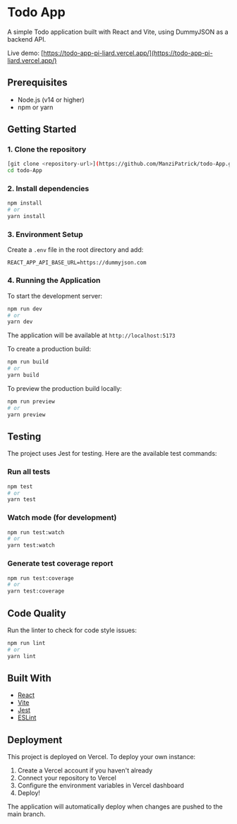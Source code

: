 # Todo App

A simple Todo application built with React and Vite, using DummyJSON as a backend API.

Live demo: [https://todo-app-pi-liard.vercel.app/](https://todo-app-pi-liard.vercel.app/)

## Prerequisites

- Node.js (v14 or higher)
- npm or yarn

## Getting Started

### 1. Clone the repository

```bash
[git clone <repository-url>](https://github.com/ManziPatrick/todo-App.git)
cd todo-App
```

### 2. Install dependencies

```bash
npm install
# or
yarn install
```

### 3. Environment Setup

Create a `.env` file in the root directory and add:

```plaintext
REACT_APP_API_BASE_URL=https://dummyjson.com
```

### 4. Running the Application

To start the development server:

```bash
npm run dev
# or
yarn dev
```

The application will be available at `http://localhost:5173`

To create a production build:

```bash
npm run build
# or
yarn build
```

To preview the production build locally:

```bash
npm run preview
# or
yarn preview
```

## Testing

The project uses Jest for testing. Here are the available test commands:

### Run all tests

```bash
npm test
# or
yarn test
```

### Watch mode (for development)

```bash
npm run test:watch
# or
yarn test:watch
```

### Generate test coverage report

```bash
npm run test:coverage
# or
yarn test:coverage
```

## Code Quality

Run the linter to check for code style issues:

```bash
npm run lint
# or
yarn lint
```



## Built With

- [React](https://reactjs.org/)
- [Vite](https://vitejs.dev/)
- [Jest](https://jestjs.io/)
- [ESLint](https://eslint.org/)

## Deployment

This project is deployed on Vercel. To deploy your own instance:

1. Create a Vercel account if you haven't already
2. Connect your repository to Vercel
3. Configure the environment variables in Vercel dashboard
4. Deploy!

The application will automatically deploy when changes are pushed to the main branch.
